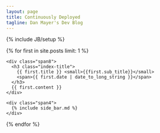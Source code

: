 ```yaml
---
layout: page
title: Continuously Deployed
tagline: Dan Mayer's Dev Blog
---
```

{% include JB/setup %}

{% for first in site.posts limit: 1 %}
  <div class="row">

    <div class="span8">
      <h3 class="index-title">
        {{ first.title }} <small>{{first.sub_title}}</small>
        <span>{{ first.date | date_to_long_string }}</span>
      </h3>
      {{ first.content }}
    </div>

    <div class="span4">
      {% include side_bar.md %}
    </div>

  </div>
{% endfor %}
